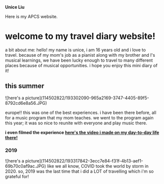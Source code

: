 <strong>Unice Liu </strong>
  
Here is my APCS website. 
<h1>welcome to my travel diary website!</h1>
a bit about me: hello! my name is unice, i am 16 years old and i love to travel. because of my mom's job as a pianist along with my brother and I's musical learnings, we have been lucky enough to travel to many different places because of musical opportunities. i hope you enjoy this mini diary of it! 
<h2>this summer</h2>
![here's a picture](114502822/193302090-965a2169-3747-4405-89f5-8792cd6e8a56.JPG)

europe!! this was one of the best experiences. i have been there before, all for a music program that my mom teaches. we went to the program again this year; it was so nice to reunite with everyone and play music there. 

<strong>i even filmed the experience
  [here's the video i made on my day-to-day life there!](https://youtu.be/ZGMYYbWmnbY) </strong> 
<h3>2019</h3>
![here's a picture](114502822/193317842-3ecc7e84-f31f-4b13-aef1-69b70c0af9ac.JPG)
like we all know, COVID took the world by storm in 2020. so, 2019 was the last time that i did a LOT of travelling which i'm so grateful for! 
